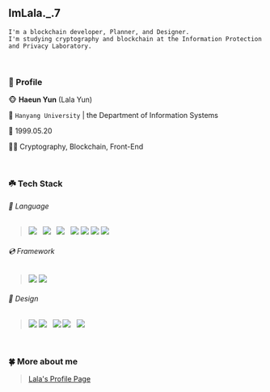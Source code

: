 ## ImLala._.7
    I'm a blockchain developer, Planner, and Designer.
    I'm studying cryptography and blockchain at the Information Protection and Privacy Laboratory.

<br/>
   
### 🌱 Profile
 🐵 **Haeun Yun** (Lala Yun)

 🏫 `Hanyang University` | the Department of Information Systems   
       
 🎉 1999.05.20   
       
 👩‍💻 Cryptography, Blockchain, Front-End   

<br/>
   
### ☘️ Tech Stack   
###### 📀 Language    
   > <img src="https://img.shields.io/badge/C++-007388?style=flat-square&logo=C&logoColor=white"/> &nbsp;  <img src="https://img.shields.io/badge/Python-3766AB?style=flat-square&logo=Python&logoColor=white"/> &nbsp;  <img src="https://img.shields.io/badge/Java-007396?style=flat-square&logo=Java&logoColor=white"/> &nbsp;   <img src="https://img.shields.io/badge/HTML5-E34F26?style=flat-square&logo=HTML5&logoColor=white"/> <img src="https://img.shields.io/badge/CSS3-1572B6?style=flat-square&logo=CSS3&logoColor=white"/> <img src="https://img.shields.io/badge/Javascript-F7DF1E?style=flat-square&logo=Javascript&logoColor=white"/> <img src="https://img.shields.io/badge/Typescript-3178C6?style=flat-square&logo=Typescript&logoColor=white"/>  
   
###### 💿 Framework    
   >  <img src="https://img.shields.io/badge/React-61DBFB?style=flat-square&logo=React&logoColor=white"/> <img src="https://img.shields.io/badge/Vue.js-4FC08D?style=flat-square&logo=Vue.js&logoColor=white"/>
   
###### 🎨 Design    
   > <img src="https://img.shields.io/badge/Figma-F24E1E?style=flat-square&logo=Figma&logoColor=white"/> <img src="https://img.shields.io/badge/AdobeXD-FF61F6?style=flat-square&logo=AdobeXD&logoColor=white"/> &nbsp; <img src="https://img.shields.io/badge/AdobePhotoshop-31A8FF?style=flat-square&logo=AdobePhotoshop&logoColor=white"/> <img src="https://img.shields.io/badge/AdobeIllustrator-FF9A00?style=flat-square&logo=AdobeIllustrator&logoColor=white"/> &nbsp; <img src="https://img.shields.io/badge/AdobePremierePro-9999FF?style=flat-square&logo=AdobePremierePro&logoColor=white"/>     

<br/>

### 🍀 More about me   
   > [Lala's Profile Page](https://sulfuric-rodent-b48.notion.site/8ee251dd75f34d0687b9f200d931e453)
